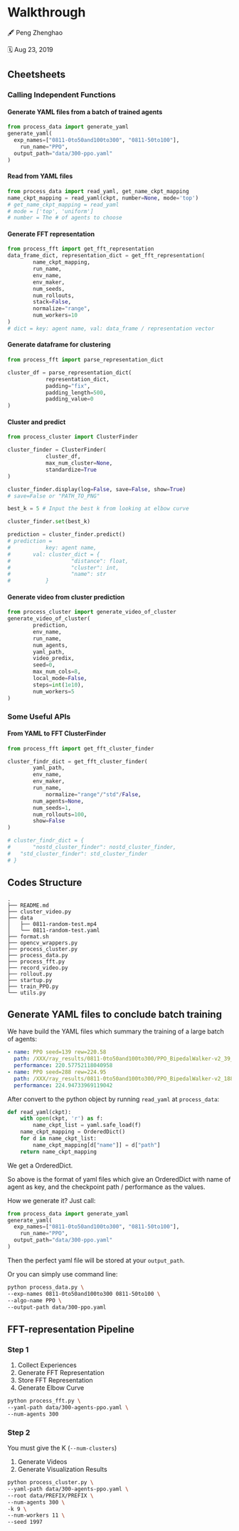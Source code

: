 # Walkthrough

:fountain_pen: Peng Zhenghao

:spiral_calendar: Aug 23, 2019



## Cheetsheets

### Calling Independent Functions

#### Generate YAML files from a batch of trained agents

```python
from process_data import generate_yaml
generate_yaml(
  exp_names=["0811-0to50and100to300", "0811-50to100"],
	run_name="PPO",
  output_path="data/300-ppo.yaml"
)
```



#### Read from YAML files

```python
from process_data import read_yaml, get_name_ckpt_mapping
name_ckpt_mapping = read_yaml(ckpt, number=None, mode='top')
# get_name_ckpt_mapping = read_yaml
# mode = ['top', 'uniform']
# number = The # of agents to choose
```



#### Generate FFT representation

```python
from process_fft import get_fft_representation
data_frame_dict, representation_dict = get_fft_representation(
        name_ckpt_mapping,
        run_name,
        env_name,
        env_maker,
        num_seeds,
        num_rollouts,
        stack=False,
        normalize="range",
        num_workers=10
)
# dict = key: agent name, val: data_frame / representation vector
```



#### Generate dataframe for clustering

```python
from process_fft import parse_representation_dict

cluster_df = parse_representation_dict(
            representation_dict, 
  	        padding="fix",
  			padding_length=500,
  			padding_value=0
)
```



#### Cluster and predict

```python
from process_cluster import ClusterFinder

cluster_finder = ClusterFinder(
  			cluster_df, 
  			max_num_cluster=None, 
  			standardize=True
)

cluster_finder.display(log=False, save=False, show=True)
# save=False or "PATH_TO_PNG"

best_k = 5 # Input the best k from looking at elbow curve

cluster_finder.set(best_k)

prediction = cluster_finder.predict()
# prediction = 
#			key: agent name, 
# 		val: cluster_dict = {
#					"distance": float, 
#					"cluster": int, 
#					"name": str
#			}
```



#### Generate video from cluster prediction

```python
from process_cluster import generate_video_of_cluster
generate_video_of_cluster(
        prediction,
        env_name,
        run_name,
        num_agents,
        yaml_path,
        video_predix,
        seed=0,
        max_num_cols=8,
        local_mode=False,
        steps=int(1e10),
        num_workers=5
)
```



### Some Useful APIs

#### From YAML to FFT ClusterFinder

```python
from process_fft import get_fft_cluster_finder

cluster_findr_dict = get_fft_cluster_finder(
        yaml_path,
        env_name,
        env_maker,
        run_name,
  			normalize="range"/"std"/False,
        num_agents=None,
        num_seeds=1,
        num_rollouts=100,
        show=False
)

# cluster_findr_dict = {
#		"nostd_cluster_finder": nostd_cluster_finder,
# 	"std_cluster_finder": std_cluster_finder
# }
```



## Codes Structure

```
.
├── README.md
├── cluster_video.py
├── data
│   ├── 0811-random-test.mp4
│   └── 0811-random-test.yaml
├── format.sh
├── opencv_wrappers.py
├── process_cluster.py
├── process_data.py
├── process_fft.py
├── record_video.py
├── rollout.py
├── startup.py
├── train_PPO.py
└── utils.py
```






## Generate YAML files to conclude batch training

We have build the YAML files which summary the training of a large batch of agents:

```yaml
- name: PPO seed=139 rew=220.58
  path: /XXX/ray_results/0811-0to50and100to300/PPO_BipedalWalker-v2_39_seed=139_2019-08-11_23-00-21q3yaz5c6/checkpoint_782/checkpoint-782
  performance: 220.57752118040958
- name: PPO seed=288 rew=224.95
  path: /XXX/ray_results/0811-0to50and100to300/PPO_BipedalWalker-v2_188_seed=288_2019-08-12_11-50-56guywuhds/checkpoint_782/checkpoint-782
  performance: 224.94733969119042
```

After convert to the python object by running `read_yaml` at `process_data`:

```python
def read_yaml(ckpt):
    with open(ckpt, 'r') as f:
        name_ckpt_list = yaml.safe_load(f)
    name_ckpt_mapping = OrderedDict()
    for d in name_ckpt_list:
        name_ckpt_mapping[d["name"]] = d["path"]
    return name_ckpt_mapping
```

We get a OrderedDict.



So above is the format of yaml files which give an OrderedDict with name of agent as key, and the checkpoint path / performance as the values.

How we generate it? Just call:

```python
from process_data import generate_yaml
generate_yaml(
  exp_names=["0811-0to50and100to300", "0811-50to100"],
	run_name="PPO",
  output_path="data/300-ppo.yaml"
)
```

Then the perfect yaml file will be stored at your `output_path`.

Or you can simply use command line:

```bash
python process_data.py \
--exp-names 0811-0to50and100to300 0811-50to100 \
--algo-name PPO \
--output-path data/300-ppo.yaml
```



## FFT-representation Pipeline

### Step 1

1. Collect Experiences
2. Generate  FFT Representation
3. Store FFT Representation
4. Generate Elbow Curve

```bash
python process_fft.py \
--yaml-path data/300-agents-ppo.yaml \
--num-agents 300
```



### Step 2

You must give the K (`--num-clusters`)

1. Generate Videos
2. Generate Visualization Results

```bash
python process_cluster.py \
--yaml-path data/300-agents-ppo.yaml \
--root data/PREFIX/PREFIX \
--num-agents 300 \
-k 9 \
--num-workers 11 \
--seed 1997
```


